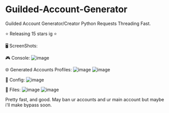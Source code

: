 # Guilded-Account-Generator
Guilded Account Generator/Creator Python Requests Threading Fast.

⭐ Releasing 15 stars ig ⭐

🖥️ ScreenShots:

🎮 Console:
![image](https://github.com/squeazzyy/Guilded-Account-Generator/assets/131534225/3f92acab-12d6-44c2-9378-a5e5858ad222)

🌐 Generated Accounts Profiles:
![image](https://github.com/squeazzyy/Guilded-Account-Generator/assets/131534225/4f79a3cc-342e-4f26-8e5a-9e2fd2661b5d)
![image](https://github.com/squeazzyy/Guilded-Account-Generator/assets/131534225/c69ddd86-e311-477a-aae2-af5810fb1513)

📁 Config:
![image](https://github.com/squeazzyy/Guilded-Account-Generator/assets/131534225/50c2de4c-4596-49e4-82f2-1dcf30817b1b)

📁 Files:
![image](https://github.com/squeazzyy/Guilded-Account-Generator/assets/131534225/8535ffdd-b32b-4c3f-9ce3-9aa239c403d9)
![image](https://github.com/squeazzyy/Guilded-Account-Generator/assets/131534225/ec1c6749-65f4-4cad-8588-522bbee3a062)

Pretty fast, and good.
May ban ur accounts and ur main account but maybe i'll make bypass soon.
